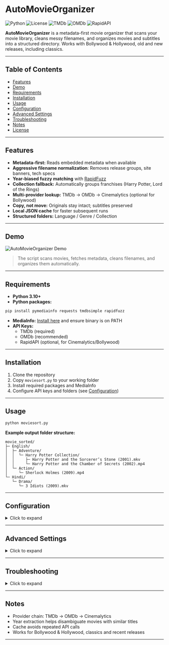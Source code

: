 # AutoMovieOrganizer

![Python](https://img.shields.io/badge/python-3.10%2B-blue.svg)
![License](https://img.shields.io/badge/license-MIT-green.svg)
![TMDb](https://img.shields.io/badge/TMDb-API-blue)
![OMDb](https://img.shields.io/badge/OMDb-API-yellow)
![RapidAPI](https://img.shields.io/badge/RapidAPI-Cinemalytics-orange)

**AutoMovieOrganizer** is a metadata-first movie organizer that scans your movie library, cleans messy filenames, and organizes movies and subtitles into a structured directory. Works with Bollywood & Hollywood, old and new releases, including classics.

---

## Table of Contents

- [Features](#features)  
- [Demo](#demo)  
- [Requirements](#requirements)  
- [Installation](#installation)  
- [Usage](#usage)  
- [Configuration](#configuration)  
- [Advanced Settings](#advanced-settings)  
- [Troubleshooting](#troubleshooting)  
- [Notes](#notes)  
- [License](#license)  

---

## Features

- **Metadata-first:** Reads embedded metadata when available  
- **Aggressive filename normalization**: Removes release groups, site banners, tech specs  
- **Year-biased fuzzy matching** with [RapidFuzz](https://github.com/maxbachmann/RapidFuzz)  
- **Collection fallback:** Automatically groups franchises (Harry Potter, Lord of the Rings)  
- **Multi-provider lookup:** TMDb → OMDb → Cinemalytics (optional for Bollywood)  
- **Copy, not move:** Originals stay intact; subtitles preserved  
- **Local JSON cache** for faster subsequent runs  
- **Structured folders:** Language / Genre / Collection  

---

## Demo

![AutoMovieOrganizer Demo](docs/demo.gif)

> The script scans movies, fetches metadata, cleans filenames, and organizes them automatically.

---

## Requirements

- **Python 3.10+**  
- **Python packages:**
```bash
pip install pymediainfo requests tmdbsimple rapidfuzz
```  
- **MediaInfo:** [Install here](https://mediaarea.net/en/MediaInfo) and ensure binary is on PATH  
- **API Keys:**  
  - TMDb (required)  
  - OMDb (recommended)  
  - RapidAPI (optional, for Cinemalytics/Bollywood)  

---

## Installation

1. Clone the repository  
2. Copy `moviesort.py` to your working folder  
3. Install required packages and MediaInfo  
4. Configure API keys and folders (see [Configuration](#configuration))  

---

## Usage

```bash
python moviesort.py
```

**Example output folder structure:**

```
movie_sorted/
├─ English/
│  ├─ Adventure/
│  │  └─ Harry Potter Collection/
│  │     ├─ Harry Potter and the Sorcerer’s Stone (2001).mkv
│  │     └─ Harry Potter and the Chamber of Secrets (2002).mp4
│  └─ Action/
│     └─ Sherlock Holmes (2009).mp4
└─ Hindi/
   └─ Drama/
      └─ 3 Idiots (2009).mkv
```

---

## Configuration

<details>
<summary>Click to expand</summary>

Edit the top configuration block in `moviesort.py`:

```python
MOVIE_DIR      # Path to raw movie folder
SORTED_DIR     # Destination folder (optional)
tmdb.API_KEY   # TMDb API key
OMDB_API_KEY   # Optional
RAPIDAPI_KEY   # Optional for Bollywood
```

Optional lists to customize:

- `VIDEO_EXTS` / `SUB_EXTS` — supported extensions  
- `RELEASE_GROUPS` — release tags to remove  
- `JUNK_WORDS` — extra junk words in filenames
</details>

---

## Advanced Settings

<details>
<summary>Click to expand</summary>

- **Retry & backoff:** Exponential retry for API failures  
- **Force IPv4:** Reduces network errors in some environments  
- **Year extraction:** Used for disambiguation in fuzzy matching  
- **Cache:** `metadata_cache.json` speeds up repeated runs  
- **Subtitle pairing:** Cleans video stems for substring matching  
- **Collection fallback:** Automatically detects movie franchises  

You can extend the script with:

- Additional providers (offline IMDb datasets)  
- Custom folder hierarchies  
- Local caching strategies
</details>

---

## Troubleshooting

<details>
<summary>Click to expand</summary>

**Max retries / TLS errors:**  

- Upgrade packages:
```bash
pip install --upgrade requests urllib3 certifi
```  
- Test connectivity to TMDb  
- Switch DNS or use a VPN if blocked

**Poor matches:**  

- Add common release groups to `RELEASE_GROUPS`  
- Expand `JUNK_WORDS` for your library

**Subtitles not paired:**  

- Ensure subtitle filenames match cleaned video stems
</details>

---

## Notes

- Provider chain: TMDb → OMDb → Cinemalytics  
- Year extraction helps disambiguate movies with similar titles  
- Cache avoids repeated API calls  
- Works for Bollywood & Hollywood, classics and recent releases  

---

